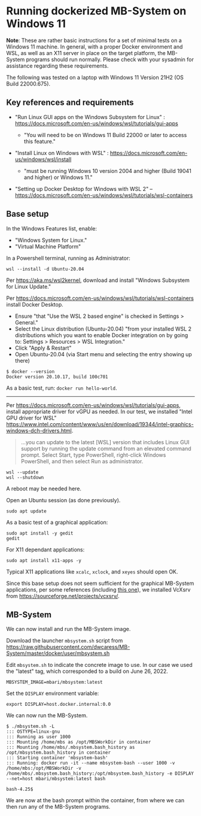 # Running dockerized MB-System on Windows 11

**Note**:
These are rather basic instructions for a set of minimal tests on a Windows 11 machine.
In general, with a proper Docker environment and WSL, as well as an X11 server in place
on the target platform, the MB-System programs should run normally.
Please check with your sysadmin for assistance regarding these requirements.

The following was tested on a laptop with Windows 11 Version 21H2 (OS Build 22000.675).

## Key references and requirements

- "Run Linux GUI apps on the Windows Subsystem for Linux"
  : <https://docs.microsoft.com/en-us/windows/wsl/tutorials/gui-apps>
    - "You will need to be on Windows 11 Build 22000 or later to access this feature." 

- "Install Linux on Windows with WSL" 
  : <https://docs.microsoft.com/en-us/windows/wsl/install>
    - "must be running Windows 10 version 2004 and higher (Build 19041 and higher) or Windows 11."

- "Setting up Docker Desktop for Windows with WSL 2"
  – <https://docs.microsoft.com/en-us/windows/wsl/tutorials/wsl-containers>


## Base setup

In the Windows Features list, enable:
 
- "Windows System for Linux."
- "Virtual Machine Platform"

In a Powershell terminal, running as Administrator: 

```
wsl --install -d Ubuntu-20.04
```

Per <https://aka.ms/wsl2kernel>, download and install "Windows Subsystem for Linux Update." 

Per <https://docs.microsoft.com/en-us/windows/wsl/tutorials/wsl-containers>
install Docker Desktop.
- Ensure "that "Use the WSL 2 based engine" is checked in Settings > General."
- Select the Linux distribution (Ubuntu-20.04)
  "from your installed WSL 2 distributions which you want to enable Docker integration on
  by going to: Settings > Resources > WSL Integration."
- Click "Apply & Restart"
- Open Ubuntu-20.04 (via Start menu and selecting the entry showing up there)

```
$ docker --version
Docker version 20.10.17, build 100c701
```

As a basic test, run: `docker run hello-world`.

---
Per <https://docs.microsoft.com/en-us/windows/wsl/tutorials/gui-apps>,
install appropriate driver for vGPU as needed. 
In our test, we installed "Intel GPU driver for WSL"
<https://www.intel.com/content/www/us/en/download/19344/intel-graphics-windows-dch-drivers.html>.

> ...you can update to the latest [WSL] version that includes Linux GUI support by running
> the update command from an elevated command prompt.
> Select Start, type PowerShell, right-click Windows PowerShell, and then select Run as administrator.

```
wsl --update
wsl --shutdown
```
A reboot may be needed here.

Open an Ubuntu session (as done previously).

```
sudo apt update
```

As a basic test of a graphical application:

```
sudo apt install -y gedit
gedit
```

For X11 dependant applications:

```
sudo apt install x11-apps -y
```

Typical X11 applications like `xcalc`, `xclock`, and `xeyes` should open OK.

Since this base setup does not seem sufficient for the graphical MB-System applications,
per some references (including [this one](https://jack.kawell.us/posts/ros-windows-docker/)),
we installed VcXsrv from <https://sourceforge.net/projects/vcxsrv/>.

## MB-System

We can now install and run the MB-System image.

Download the launcher `mbsystem.sh` script from 
<https://raw.githubusercontent.com/dwcaress/MB-System/master/docker/user/mbsystem.sh>

Edit `mbsystem.sh` to indicate the concrete image to use.
In our case we used the "latest" tag, which corresponded to a build on June 26, 2022.

```
MBSYSTEM_IMAGE=mbari/mbsystem:latest
```

Set the `DISPLAY` environment variable:

```
export DISPLAY=host.docker.internal:0.0
```

We can now run the MB-System.

```
$ ./mbsystem.sh -L
::: OSTYPE=linux-gnu
::: Running as user 1000
::: Mounting /home/mbs as /opt/MBSWorkDir in container
::: Mounting /home/mbs/.mbsystem.bash_history as /opt/mbsystem.bash_history in container
::: Starting container 'mbsystem-bash'
::: Running: docker run -it --name mbsystem-bash --user 1000 -v /home/mbs:/opt/MBSWorkDir -v /home/mbs/.mbsystem.bash_history:/opt/mbsystem.bash_history -e DISPLAY --net=host mbari/mbsystem:latest bash

bash-4.25$ 
```
We are now at the bash prompt within the container, from where we can then run any of the MB-System programs.
